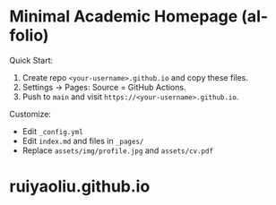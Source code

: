 # Minimal Academic Homepage (al-folio)

Quick Start:
1) Create repo `<your-username>.github.io` and copy these files.
2) Settings → Pages: Source = GitHub Actions.
3) Push to `main` and visit `https://<your-username>.github.io`.

Customize:
- Edit `_config.yml`
- Edit `index.md` and files in `_pages/`
- Replace `assets/img/profile.jpg` and `assets/cv.pdf`
# ruiyaoliu.github.io
